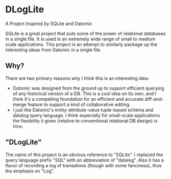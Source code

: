 # DLogLite
A Project Inspired by SQLite and Datomic

SQLite is a great project that puts some of the power of relational databases in a single file.
It is used in an extremely wide range of small to medium scale applications.
This project is an attempt to similarly package up the interesting ideas from Datomic in a single file.

## Why?

There are two primary reasons why I think this is an interesting idea:

- Datomic was designed from the ground up to support efficient querying of any historical version of a DB.
  This is a cool idea on its own, and I think it's a compelling foundation for an efficient and accurate diff-and-merge feature to support a kind of collaborative editing.
- I just like Datomic's entity-attribute-value tuple-based schema and datalog query language.
  I think especially for small-scale applications the flexibility it gives (relative to conventional relational DB design) is nice.

## "DLogLite"

The name of this project is an obvious reference to "SQLite".
I replaced the query language prefix "SQL" with an abbreviation of "datalog".
Also it has a flavor of recording a log of transations (though with some fanciness), thus the emphasis on "Log".
